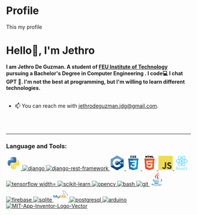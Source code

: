 # Profile
This my profile 
<h1>Hello👋, I'm Jethro</h1>
<b>I am Jethro De Guzman. A student of <a href="https://www.feutech.edu.ph/">FEU Institute of Technology</a> pursuing a Bachelor's Degree in Computer Engineering . I code💻 I chat GPT 📖. I'm not the best at programming, but I'm willing to learn different technologies.</b>
<br>
<br>

- 📫 You can reach me with <a href="mailto:jethrodeguzman.jdg@gmail.com" target="_blank">jethrodeguzman.jdg@gmail.com</a>.<br>

<br><br>
<hr>


<h3>Language and Tools:</h3>
<p>
        <a href="https://www.python.org" target="_blank" rel="noreferrer"> <img src="https://raw.githubusercontent.com/devicons/devicon/master/icons/python/python-original.svg" alt="python" width="40" height="40"/> </a>
        <a href="https://www.djangoproject.com/" target="_blank" rel="noreferrer"> <img src="https://cdn.jsdelivr.net/gh/devicons/devicon@latest/icons/django/django-plain.svg" alt="django" width="40" height="40"/> </a>
        <a href="https://www.django-rest-framework.org/" target="_blank" rel="noreferrer"> <img src="https://cdn.jsdelivr.net/gh/devicons/devicon@latest/icons/djangorest/djangorest-original.svg" alt="django-rest-framework" width="40" height="40"/> </a>
        <a href="https://www.w3schools.com/cpp/" target="_blank" rel="noreferrer"> <img src="https://raw.githubusercontent.com/devicons/devicon/master/icons/cplusplus/cplusplus-original.svg" alt="cplusplus" width="40" height="40"/> </a>  
        <a href="https://www.w3schools.com/css/" target="_blank" rel="noreferrer"> <img src="https://raw.githubusercontent.com/devicons/devicon/master/icons/css3/css3-original-wordmark.svg" alt="css3" width="40" height="40"/> </a> 
        <a href="https://www.w3.org/html/" target="_blank" rel="noreferrer"> <img src="https://raw.githubusercontent.com/devicons/devicon/master/icons/html5/html5-original-wordmark.svg" alt="html5" width="40" height="40"/> </a> 
        <a href="https://developer.mozilla.org/en-US/docs/Web/JavaScript" target="_blank" rel="noreferrer"> <img src="https://raw.githubusercontent.com/devicons/devicon/master/icons/javascript/javascript-original.svg" alt="javascript" width="40" height="40"/> </a>
        <a href="https://reactjs.org/" target="_blank" rel="noreferrer"> <img src="https://raw.githubusercontent.com/devicons/devicon/master/icons/react/react-original-wordmark.svg" alt="react" width="40" height="40"/> </a>    
        <a href="https://www.tensorflow.org/" target="_blank" rel="noreferrer"> <img src="https://cdn.jsdelivr.net/gh/devicons/devicon@latest/icons/tensorflow/tensorflow-original.svg" alt="tensorflow width="40" height="40"/> </a> 
        <a href="https://scikit-learn.org/" target="_blank" rel="noreferrer"> <img src="https://cdn.jsdelivr.net/gh/devicons/devicon@latest/icons/scikitlearn/scikitlearn-original.svg" alt="scikit-learn" width="40" height="40"/> </a> 
        <a href="https://opencv.org/" target="_blank" rel="noreferrer"> <img src="https://cdn.jsdelivr.net/gh/devicons/devicon@latest/icons/opencv/opencv-original.svg" alt="opencv" width="40" height="40"/> </a> 
        <a href="https://www.gnu.org/software/bash/" target="_blank" rel="noreferrer"> <img src="https://www.vectorlogo.zone/logos/gnu_bash/gnu_bash-icon.svg" alt="bash" width="40" height="40"/> </a>
        <a href="https://git-scm.com/" target="_blank" rel="noreferrer"> <img src="https://www.vectorlogo.zone/logos/git-scm/git-scm-icon.svg" alt="git" width="40" height="40"/> </a> 
        <a href="https://www.java.com" target="_blank" rel="noreferrer"> <img src="https://raw.githubusercontent.com/devicons/devicon/master/icons/java/java-original.svg" alt="java" width="40" height="40"/> </a> 
        <a href="https://firebase.google.com/" target="_blank" rel="noreferrer"> <img src="https://www.vectorlogo.zone/logos/firebase/firebase-icon.svg" alt="firebase" width="40" height="40"/> </a> 
        <a href="https://www.sqlite.org/" target="_blank" rel="noreferrer"> <img src="https://www.vectorlogo.zone/logos/sqlite/sqlite-icon.svg" alt="sqlite" width="40" height="40"/> </a>
        <a href="https://www.mysql.com/" target="_blank" rel="noreferrer"> <img src="https://raw.githubusercontent.com/devicons/devicon/master/icons/mysql/mysql-original-wordmark.svg" alt="mysql" width="40" height="40"/> </a>
        <a href="https://www.mysql.com/" target="_blank" rel="https://www.postgresql.org/"> <img src="https://cdn.jsdelivr.net/gh/devicons/devicon@latest/icons/postgresql/postgresql-original.svg" alt="postgresql" width="40" height="40"/> </a>     
        <a href="https://www.arduino.cc/" target="_blank" rel="noreferrer"> <img src="https://cdn.worldvectorlogo.com/logos/arduino-1.svg" alt="arduino" width="40" height="40"/> </a>   
        <a href="https://ai2.appinventor.mit.edu/" target="_blank" rel="noreferrer"> <img src="https://vectorseek.com/wp-content/uploads/2023/05/MIT-App-Inventor-Logo-Vector.jpg" alt="MIT-App-Inventor-Logo-Vector" width="70" height="60"/> </a> 
    </p>
